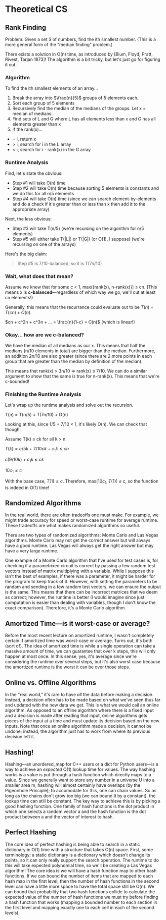 # Theoretical CS

## Rank Finding

Problem: Given a set S of numbers, find the ith smallest number. (This is a more general form of the "median finding" problem.)

There exists a solution in O(n) time, as introduced by [Blum, Floyd, Pratt, Rivest, Tarjan 1973]! The algorithm is a bit tricky, but let's just go for figuring it out.

### Algorithm

To find the ith smallest elements of an array...

1. Break the array into $\frac{n}{5}$ groups of 5 elements each. 
2. Sort each group of 5 elements
3. Recursively find the median of the medians of the groups. Let x = median of medians.
4. Find sets of L and G where L has all elements less than x and G has all elements greater than x
5. If the rank(x)...
  * = i, return x
  * \> i, search for i in the L array
  * < i, search for i - rank(x) in the G array

### Runtime Analysis

Find, let's state the obvious:
* Step #1 will take O(n) time
* Step #2 will take O(n) time because sorting 5 elements is constants and we do this for all n/5 elements
* Step #4 will take O(n) time (since we can search element-by-elements and do a check if it's greater than or less than x then add it to the appropriate array)

Next, the less obvious:
* Step #3 will take T(n/5) (we're recursing on the algorithm for n/5 elements)
* Step #5 will either take T(|L|) or T(|G|) (or O(1), I suppose) (we're recursing on one of the arrays)

Here's the big claim:

> Step #5 is 7/10-balanced, so it is T(7n/10)

### Wait, what does that mean?

Assume we knew that for some c < 1, max({rank(x), n-rank(x)}) ≤ cn. (This means x is **c-balanced**—regardless of which way we go, we'll cut at least cn elements!)

Generally, this means that the recurrance could evaluate out to be $T(n) = T(cn) + O(n)$. 

$cn + c^2n + c^3n + ... = \frac{n}{1-c} = O(n)$ (which is linear!)

### Okay... how are we c-balanced?

We have the median of all medians as our x. This means that half the medians (n/10 elements in total) are bigger than the median. Furthermore, an addition 2n/10 are also greater (since there are 2 more points in each group that are greater than the median by definition of the median).

This means that rank(x) > 3n/10 => rank(x) ≤ 7/10. We can do a similar argument to show that the same is true for n-rank(x). This means that we're c-bounded!

### Finishing the Runtime Analysis

Let's wrap up the runtime analysis and solve out the recursion.

T(n) = T(n/5) + T(7n/10) + O(n)

Looking at this, since 1/5 + 7/10 < 1, it's likely O(n). We can check that though.

Assume T(k) ≤ ck for all k > n.

$T(k) = c/5 k + 7/10 ck + c_1 k \leq cn$

$c (9/10 k) + c_1 k \leq ck$

$10c_1 \leq c$

With the base case, $T(1) \leq c$. Therefore, max($10c_1, T(1)$) ≤ c, so the function is indeed in O(1) time!


## Randomized Algorithms

In the real world, there are often tradeoffs one must make. For example, we might trade accuracy for speed or worst-case runtime for average runtime. These tradeoffs are what makes randomized algorithms so useful. 

There are two types of randomized algorithms: Monte Carlo and Las Vegas algorithms. Monte Carlo may not get the correct answer but will always have a good runtime. Las Vegas will always get the right answer but may have a very large runtime. 

One example of a Monte Carlo algorithm that I've used for test cases is, for checking if a parametrixed circuit is correct by passing a few random test vectors instead of matrix multiplying with a variable. While I suppose this isn't the best of examples, if there was a parameter, it might be harder for the program to keep track of it. However, with setting the parameters to be random and sending in a few random test vectors, we can ensure the output is the same. This means that there can be incorrect matrices that we deem as correct; however, the runtime is better (I would imagine since just computation is easier than dealing with variables, though I don't know the exact comparison). Therefore, it's a Monte Carlo algorithm. 

## Amortized Time—is it worst-case or average?

Before the most recent lecture on amortized runtime, I wasn't completely certain if amortized time was worst-case or average. Turns out, it's both (sort of). The idea of amortized time is while a single operation can take a massive amount of time, we can guarantee that over k steps, this will only happen at most once. In this sense, yes, it's average since we're considering the runtime over several steps, but it's also worst case because the amortized runtime is the worst it can be over those steps. 

## Online vs. Offline Algorithms

In the "real world," it's rare to have *all* the data before making a decision. Instead, a decision often has to be made based on what we've seen thus far and updated with the new data we get. This is what we would call an online algorithm. As opposed to an offline algorithm where there is a fixed input and a decision is made after reading that input, online algorithms gets pieces of the input at a time and must update its decision based on the new inputs. Note that once an online algorithm made a decision, it cannot be undone; instead, the algorithm just has to work from where its previous decision left it. 

## Hashing!

Hashing—an unordered_map for C++ users or a dict for Python users—is a way to achieve an *expected* O(1) lookup time for values. The way hashing works is a value is put through a hash function which directly maps to a value. Since we generally want to store any number in a universe U into a smaller area m, hashing will almost certainly have overlaps (by the Pigeonhole Principle); to accomodate for this, one can chain values. So as long as the chains don't grow too big (we can bound it by a constant), the lookup time can still be constant. The key way to achieve this is by picking a good hashing function. One family of hash functions is the dot product in which one selects a random vector a and the hash function is the dot product between a and the vector of interest to hash. 

## Perfect Hashing

The core idea of perfect hashing is being able to search in a static dictionary in O(1) time with a structure that takes O(n) space. First, some terminology: a static dictionary is a dictionary which doesn't change its points, so it can only really support the search operation. The runtime to do this will take expected polynomial time, so we'll be creating a Las Vegas algorithm! The core idea is we will have a hash function map to other hash functions. If we can bound the number of items that are mapped to each hash map in the first level, then the number of hash functions in the second level can have a little more space to have the total space still be O(n). We can bound that probability that two hash functions collide to calculate the expected value of the number of hash functions we must try before finding a hash function that works (mapping a bounded number to each section in the first level and mapping exactly one to each cell in each of the second levels). 


